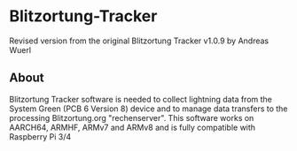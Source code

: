 # Blitzortung-Tracker
Revised version from the original Blitzortung Tracker v1.0.9 by Andreas Wuerl

## About

Blitzortung Tracker software is needed to collect lightning data from the System Green (PCB 6 Version 8) device
and to manage data transfers to the processing Blitzortung.org "rechenserver".
This software works on AARCH64, ARMHF, ARMv7 and ARMv8 and is fully compatible with Raspberry Pi 3/4
